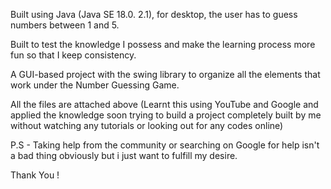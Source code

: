 
Built using Java (Java SE 18.0. 2.1), for desktop, the user has to guess numbers between 1 and 5.  

Built to test the knowledge I possess and make the learning process more fun so that I keep consistency. 

A GUI-based project with the swing library to organize all the elements that work under the Number Guessing Game.



All the files are attached above (Learnt this using YouTube and Google and applied the knowledge soon trying to build a project completely built by me without watching any tutorials or looking out for any codes online) 

P.S - Taking help from the community or searching on Google for help isn't a bad thing obviously but i just want to fulfill my desire.

Thank You ! 
